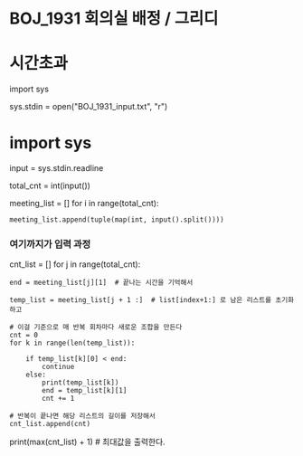 # BOJ_1931 회의실 배정 / 그리디

# 시간초과

import sys

sys.stdin = open("BOJ_1931_input.txt", "r")

# import sys

input = sys.stdin.readline

total_cnt = int(input())

meeting_list = []
for i in range(total_cnt):

    meeting_list.append(tuple(map(int, input().split())))

### 여기까지가 입력 과정

cnt_list = []
for j in range(total_cnt):

    end = meeting_list[j][1]  # 끝나는 시간을 기억해서

    temp_list = meeting_list[j + 1 :]  # list[index+1:] 로 남은 리스트를 초기화 하고

    # 이걸 기준으로 매 반복 회차마다 새로운 조합을 만든다
    cnt = 0
    for k in range(len(temp_list)):

        if temp_list[k][0] < end:
            continue
        else:
            print(temp_list[k])
            end = temp_list[k][1]
            cnt += 1

    # 반복이 끝나면 해당 리스트의 길이를 저장해서
    cnt_list.append(cnt)

print(max(cnt_list) + 1) # 최대값을 출력한다.
